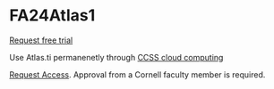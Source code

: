 # FA24Atlas1  
[Request free trial](https://atlasti.com/free-trial-version)  

Use Atlas.ti permanenetly through [CCSS cloud computing](https://socialsciences.cornell.edu/computing-and-data/cloud-computing-solutions)  

  
[Request Access](https://forms.office.com/Pages/ResponsePage.aspx?id=ZkN-XZsbz0WOebFLJ99G4agtMyWzwydHm2MTUFO-xYpUMFBKR0lTR1FENzRESEgyUTNPUkwyQ05MUSQlQCN0PWcu). Approval from a Cornell faculty member is required.
